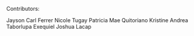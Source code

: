 Contributors:

Jayson Carl Ferrer
Nicole Tugay
Patricia Mae Quitoriano
Kristine Andrea Taborlupa
Exequiel Joshua Lacap